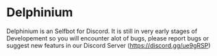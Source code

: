# Delphinium
Delphinium is an Selfbot for Discord.
It is still in very early stages of Developement so you will encounter alot of bugs, please report bugs or suggest new featurs in our Discord Server (https://discord.gg/ue9gRSP)

